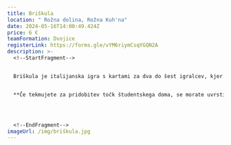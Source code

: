 ```yaml
---
title: Briškula
location: " Rožna dolina, Rožna Kuh'na"
date: 2024-05-16T14:00:49.424Z
price: 6 €
teamFormation: Dvojice
registerLink: https://forms.gle/vYM6riymCsqYGQN2A
description: >-
  <!--StartFragment-->


  Briškula je italijanska igra s kartami za dva do šest igralcev, kjer je potrebno dobro spremljati že odvržene karte ter s pomočjo predvidevanja nasprotnikovih kart taktično premagati tekmeca. Briškula vsako leto na Majskih igrah postreže z velikim številom udeležencev. Igra je namenjena vsem študentom, igralo pa se bo v parih, ki pa so lahko tudi mešani. Pari bodo razdeljeni v skupine po 4. Vsak bo igral z vsakim na eno dobljeno igro. Zmagovalci skupin bodo napredovali v izločilne boje. V skupinskem delu se igra na eno dobljeno igro, v nadaljevanju pa na dve dobljeni igri.


  **Če tekmujete za pridobitev točk študentskega doma, se morate uvrstiti med najboljše tri. Oba tekmovalca morata biti iz istega doma, da domu prineseta točke. V primeru, da par sestavljata stanovalca različnih domov, morata ob prijavi določiti, za kateri dom nabirata točke. Če je eden izmed dvojice stanovalec doma, drugi pa ni, dom prvega tekmovalca dobi točke, če se uvrstita med prve tri. Prve tri uvrščene dvojice prinesejo domu za 1. mesto 10 točk, 2. mesto 8 točk in 3. mesto 6 točk.**




  <!--EndFragment-->
imageUrl: /img/briškula.jpg
---
```

